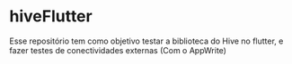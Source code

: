 # hiveFlutter
Esse repositório tem como objetivo testar a biblioteca do Hive no flutter, e fazer testes de conectividades externas (Com o AppWrite)
